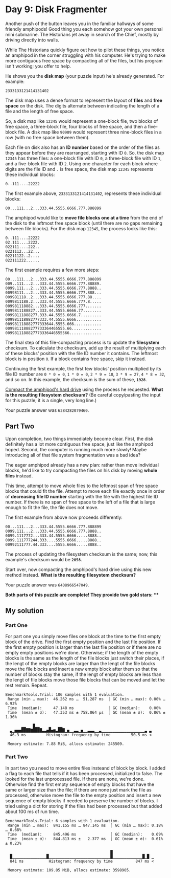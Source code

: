 # Day 9: Disk Fragmenter

Another push of the button leaves you in the familiar hallways of some friendly amphipods! Good thing you each somehow got your own personal mini submarine. The Historians jet away in search of the Chief, mostly by driving directly into walls.

While The Historians quickly figure out how to pilot these things, you notice an amphipod in the corner struggling with his computer. He's trying to make more contiguous free space by compacting all of the files, but his program isn't working; you offer to help.

He shows you the **disk map** (your puzzle input) he's already generated. For example:

```
2333133121414131402
```

The disk map uses a dense format to represent the layout of **files** and **free space** on the disk. The digits alternate between indicating the length of a file and the length of free space.

So, a disk map like `12345` would represent a one-block file, two blocks of free space, a three-block file, four blocks of free space, and then a five-block file. A disk map like `90909` would represent three nine-block files in a row (with no free space between them).

Each file on disk also has an **ID number** based on the order of the files as they appear before they are rearranged, starting with ID `0`. So, the disk map `12345` has three files: a one-block file with ID `0`, a three-block file with ID `1`, and a five-block file with ID `2`. Using one character for each block where digits are the file ID and `.` is free space, the disk map `12345` represents these individual blocks:

```
0..111....22222
```

The first example above, `2333133121414131402`, represents these individual blocks:

```
00...111...2...333.44.5555.6666.777.888899
```

The amphipod would like to **move file blocks one at a time** from the end of the disk to the leftmost free space block (until there are no gaps remaining between file blocks). For the disk map `12345`, the process looks like this:

```
0..111....22222
02.111....2222.
022111....222..
0221112...22...
02211122..2....
022111222......
```

The first example requires a few more steps:

```
00...111...2...333.44.5555.6666.777.888899
009..111...2...333.44.5555.6666.777.88889.
0099.111...2...333.44.5555.6666.777.8888..
00998111...2...333.44.5555.6666.777.888...
009981118..2...333.44.5555.6666.777.88....
0099811188.2...333.44.5555.6666.777.8.....
009981118882...333.44.5555.6666.777.......
0099811188827..333.44.5555.6666.77........
00998111888277.333.44.5555.6666.7.........
009981118882777333.44.5555.6666...........
009981118882777333644.5555.666............
00998111888277733364465555.66.............
0099811188827773336446555566..............
```

The final step of this file-compacting process is to update the **filesystem** checksum. To calculate the checksum, add up the result of multiplying each of these blocks' position with the file ID number it contains. The leftmost block is in position `0`. If a block contains free space, skip it instead.

Continuing the first example, the first few blocks' position multiplied by its file ID number are `0 * 0 = 0`, `1 * 0 = 0`, `2 * 9 = 18`, `3 * 9 = 27`, `4 * 8 = 32`, and so on. In this example, the checksum is the sum of these, **`1928`**.

<ins>Compact the amphipod's hard drive</ins> using the process he requested. **What is the resulting filesystem checksum?** (Be careful copy/pasting the input for this puzzle; it is a single, very long line.)

Your puzzle answer was `6384282079460`.

## Part Two

Upon completion, two things immediately become clear. First, the disk definitely has a lot more contiguous free space, just like the amphipod hoped. Second, the computer is running much more slowly! Maybe introducing all of that file system fragmentation was a bad idea?

The eager amphipod already has a new plan: rather than move individual blocks, he'd like to try compacting the files on his disk by moving **whole files** instead.

This time, attempt to move whole files to the leftmost span of free space blocks that could fit the file. Attempt to move each file exactly once in order of **decreasing file ID number** starting with the file with the highest file ID number. If there is no span of free space to the left of a file that is large enough to fit the file, the file does not move.

The first example from above now proceeds differently:

```
00...111...2...333.44.5555.6666.777.888899
0099.111...2...333.44.5555.6666.777.8888..
0099.1117772...333.44.5555.6666.....8888..
0099.111777244.333....5555.6666.....8888..
00992111777.44.333....5555.6666.....8888..
```

The process of updating the filesystem checksum is the same; now, this example's checksum would be **`2858`**.

Start over, now compacting the amphipod's hard drive using this new method instead. **What is the resulting filesystem checksum?**

Your puzzle answer was `6408966547049`.

**Both parts of this puzzle are complete! They provide two gold stars: \*\***

## My solution
### Part One
For part one you simply move files one block at the time to the first empty block of the drive. Find the first empty position and the last file position. If the first empty position is larger than the last file position or if there are no empty empty positions we're done. Otherwise; if the length of the empty blocks is the same as the length of the file blocks just switch their places, if the lengt of the empty blocks are larger than the lengt of the file blocks move the file blocks and insert a new empty block after them so that the number of blocks stay the same, if the lengt of empty blocks are less than the lengt of file blocks move those file blocks that can be moved and let the rest remain. Repeat.
```
BenchmarkTools.Trial: 106 samples with 1 evaluation.
 Range (min … max):  46.262 ms …  51.287 ms  ┊ GC (min … max): 0.00% … 6.93%
 Time  (median):     47.148 ms               ┊ GC (median):    0.00%
 Time  (mean ± σ):   47.353 ms ± 758.064 μs  ┊ GC (mean ± σ):  0.86% ± 1.36%

       ▂▂   █▂▂    ▂   ▂▂                                       
  ▃▁▅▅▅████▇████▃▃▅█▅▆▃███▁▅▁▁▃▃▁▅▁▁▃▃▃▁▁▃▁▁▁▁▁▁▁▁▁▁▁▁▁▁▁▁▁▁▁▃ ▃
  46.3 ms         Histogram: frequency by time         50.5 ms <

 Memory estimate: 7.88 MiB, allocs estimate: 245509.
 ```
### Part Two
In part two you need to move entire files insteand of block by block. I added a flag to each file that tells if it has been processed, initialized to false. The looked for the last unprocessed file. If there are none, we're done. Otherwise find the first empty sequence of empty blocks that have the same or larger size than the file; if there are none just mark the file as processed, otherwise move the file to the empty position and insert a new sequence of empty blocks if needed to preserve the number of blocks. I tried using a dict for storing if the files had been processed but that added about 100 ms of run time.
```
BenchmarkTools.Trial: 6 samples with 1 evaluation.
 Range (min … max):  841.155 ms … 847.145 ms  ┊ GC (min … max): 0.18% … 0.68%
 Time  (median):     845.496 ms               ┊ GC (median):    0.69%
 Time  (mean ± σ):   844.813 ms ±   2.377 ms  ┊ GC (mean ± σ):  0.61% ± 0.23%

  ▁               ▁                           █             ▁ ▁  
  █▁▁▁▁▁▁▁▁▁▁▁▁▁▁▁█▁▁▁▁▁▁▁▁▁▁▁▁▁▁▁▁▁▁▁▁▁▁▁▁▁▁▁█▁▁▁▁▁▁▁▁▁▁▁▁▁█▁█ ▁
  841 ms           Histogram: frequency by time          847 ms <

 Memory estimate: 109.85 MiB, allocs estimate: 3598905.
 ```